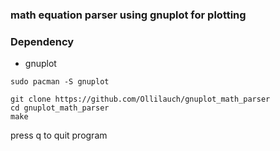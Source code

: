### math equation parser using gnuplot for plotting

### Dependency
- gnuplot

```
sudo pacman -S gnuplot
```

```
git clone https://github.com/Ollilauch/gnuplot_math_parser
cd gnuplot_math_parser
make
```

press q to quit program